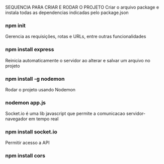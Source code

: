 SEQUENCIA PARA CRIAR E RODAR O PROJETO
Criar o arquivo package e instala todas as dependencias indicadas pelo package.json
### npm init

Gerencia as requisições, rotas e URLs, entre outras funcionalidades
### npm install express

Reinicia automaticamente o servidor ao alterar e salvar um arquivo no projeto
### npm install -g nodemon

Rodar o projeto usando Nodemon
### nodemon app.js

Socket.io é uma lib javascript que permite a comunicacao servidor-navegador em tempo real
### npm install socket.io

Permitir acesso a API
### npm install cors